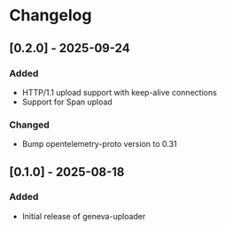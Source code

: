 # Changelog

## [0.2.0] - 2025-09-24

### Added
- HTTP/1.1 upload support with keep-alive connections
- Support for Span upload

### Changed
- Bump opentelemetry-proto version to 0.31

## [0.1.0] - 2025-08-18

### Added
- Initial release of geneva-uploader
